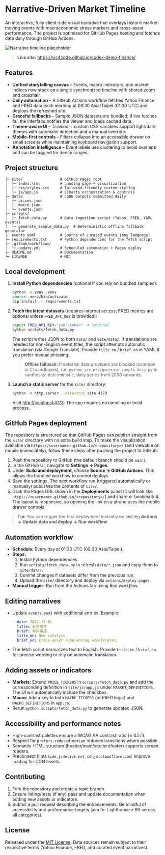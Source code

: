# Narrative-Driven Market Timeline

An interactive, fully client-side visual narrative that overlays historic market-moving events with macroeconomic stress markers and cross-asset performance. The project is optimized for GitHub Pages hosting and fetches data daily through GitHub Actions.

![Narrative timeline placeholder](https://dummyimage.com/1280x720/0f172a/ffffff&text=Narrative-Driven+Market+Timeline)

> **Live site:** https://vic4code.github.io/codex-demo-finance/

## Features

- **Unified storytelling canvas** – Events, macro indicators, and market indices now stack on a single synchronized timeline with shared zoom and crosshair.
- **Daily automation** – A GitHub Actions workflow fetches Yahoo Finance and FRED data each morning at 09:30 Asia/Taipei (01:30 UTC) and deploys the refreshed site.
- **Graceful fallbacks** – Sample JSON datasets are bundled; if live fetches fail the interface notifies the viewer and loads cached data.
- **Theme-aware UI** – Tailwind + custom CSS variables support light/dark themes with automatic detection and a manual override.
- **Mobile-first controls** – Filters collapse into an accessible drawer on small screens while maintaining keyboard navigation support.
- **Annotation intelligence** – Event labels use clustering to avoid overlaps and can be toggled for dense ranges.

## Project structure

```
├─ site/                 # GitHub Pages root
│  ├─ index.html         # Landing page + visualization
│  ├─ css/styles.css     # Tailwind-friendly custom styling
│  └─ js/app.js          # ECharts orchestration & controls
├─ data/                 # JSON outputs committed daily
│  ├─ prices.json
│  ├─ macro.json
│  └─ events.json
├─ scripts/
│  ├─ fetch_data.py      # Data ingestion script (Yahoo, FRED, YAML events)
│  └─ generate_sample_data.py  # Deterministic offline fallback generator
├─ events.yaml           # Source of curated events (any language)
├─ requirements.txt      # Python dependencies for the fetch script
├─ .github/workflows/
│  └─ update.yml         # Scheduled automation + Pages deploy
├─ README.md             # Documentation
└─ LICENSE               # MIT
```

## Local development

1. **Install Python dependencies** (optional if you rely on bundled samples):

   ```bash
   python -m venv .venv
   source .venv/bin/activate
   pip install -r requirements.txt
   ```

2. **Fetch the latest datasets** (requires internet access; FRED metrics are optional unless `FRED_API_KEY` is provided):

   ```bash
   export FRED_API_KEY="your-token"  # optional
   python scripts/fetch_data.py
   ```

   The script writes JSON to both `data/` and `site/data/`. If translations are needed for non-English event titles, the script attempts automatic translation (via Google Translate). Provide `title_en` / `brief_en` in YAML if you prefer manual phrasing.

   > **Offline fallback:** If external data providers are blocked (common in CI sandboxes), run `python scripts/generate_sample_data.py` to synthesize deterministic, daily series from 2000 onwards.

3. **Launch a static server** for the `site/` directory:

   ```bash
   python -m http.server --directory site 4173
   ```

   Visit [http://localhost:4173](http://localhost:4173). The app requires no bundling or build process.

## GitHub Pages deployment

The repository is structured so that GitHub Pages can publish straight from the `site/` directory with no extra build step. To
make the visualization available via `https://<username>.github.io/<repository>/` (and viewable on mobile immediately), follow
these steps after pushing the project to GitHub:

1. Push the repository to GitHub (the default branch should be `main`).
2. In the GitHub UI, navigate to **Settings → Pages**.
3. Under **Build and deployment**, choose **Source → GitHub Actions**. This allows the bundled workflow to control deploys.
4. Save the settings. The next workflow run (triggered automatically or manually) publishes the contents of `site/`.
5. Grab the Pages URL shown in the **Deployments** panel (it will look like `https://<username>.github.io/<repository>/`) and
   share or bookmark it. The layout is responsive, so opening the link on a phone uses the mobile drawer controls.

> **Tip:** You can trigger the first deployment instantly by visiting **Actions → Update data and deploy → Run workflow**.

## Automation workflow

- **Schedule:** Every day at 01:30 UTC (09:30 Asia/Taipei).
- **Steps:**
  1. Install Python dependencies.
  2. Run `scripts/fetch_data.py` to refresh `data/*.json` and copy them to `site/data/`.
  3. Commit changes if datasets differ from the previous run.
  4. Upload the `site/` directory and deploy via `actions/deploy-pages`.
- **Manual trigger:** Run from the Actions tab using *Run workflow*.

## Editing narratives

- Update `events.yaml` with additional entries. Example:

  ```yaml
  - date: 2024-11-01
    title: 新的事件
    brief: 事件描述
    title_en: New catalyst
    brief_en: Cross-asset rebalancing accelerated.
  ```

- The fetch script normalizes text to English. Provide `title_en` / `brief_en` for precise wording or rely on automatic translation.

## Adding assets or indicators

- **Markets:** Extend `PRICE_TICKERS` in `scripts/fetch_data.py` and add the corresponding definition in `site/js/app.js` under `MARKET_DEFINITIONS`. The UI will automatically include the checkbox.
- **Macro:** Add a key to both `MACRO_TICKERS` (or FRED logic) and `MACRO_DEFINITIONS` in `app.js`.
- Rerun `python scripts/fetch_data.py` to generate updated JSON.

## Accessibility and performance notes

- High-contrast palettes ensure a WCAG AA contrast ratio (≥ 4.5:1).
- Respect for `prefers-reduced-motion` reduces transitions where possible.
- Semantic HTML structure (header/main/section/footer) supports screen readers.
- Preconnect hints (`cdn.jsdelivr.net`, `cdnjs.cloudflare.com`) improve loading for CDN assets.

## Contributing

1. Fork the repository and create a topic branch.
2. Ensure linting/tests (if any) pass and update documentation when adding new assets or indicators.
3. Submit a pull request describing the enhancements. Be mindful of accessibility and performance targets (aim for Lighthouse ≥ 90 across all categories).

## License

Released under the [MIT License](./LICENSE). Data sources remain subject to their respective terms (Yahoo Finance, FRED, and curated event narratives).

